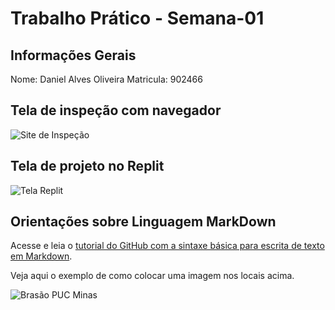 # Trabalho Prático - Semana-01

## Informações Gerais

Nome: Daniel Alves Oliveira
Matricula: 902466 

## Tela de inspeção com navegador

![Site de Inspeção](Screenshot_2.png)

## Tela de projeto no Replit

![Tela Replit](image.png)


## Orientações sobre Linguagem MarkDown

Acesse e leia o [tutorial do GitHub com a sintaxe básica para escrita de texto em Markdown](https://docs.github.com/pt/get-started/writing-on-github/getting-started-with-writing-and-formatting-on-github/basic-writing-and-formatting-syntax).

Veja aqui o exemplo de como colocar uma imagem nos locais acima. 

![Brasão PUC Minas](images/brasao_puc.png)
